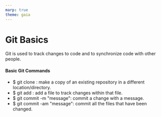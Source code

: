 ```yaml
---
marp: true
theme: gaia
---
```

# Git Basics
Git is used to track changes to code and to synchronize code with other people. 
#### Basic Git Commands
- $ git clone <url>: make a copy of an existing repository in a different location/directory. 
- $ git add <filename>: add a file to track changes within that file.
- $ git commit -m "message": commit a change with a message.
- $ git commit -am "message": commit all the files that have been changed.
